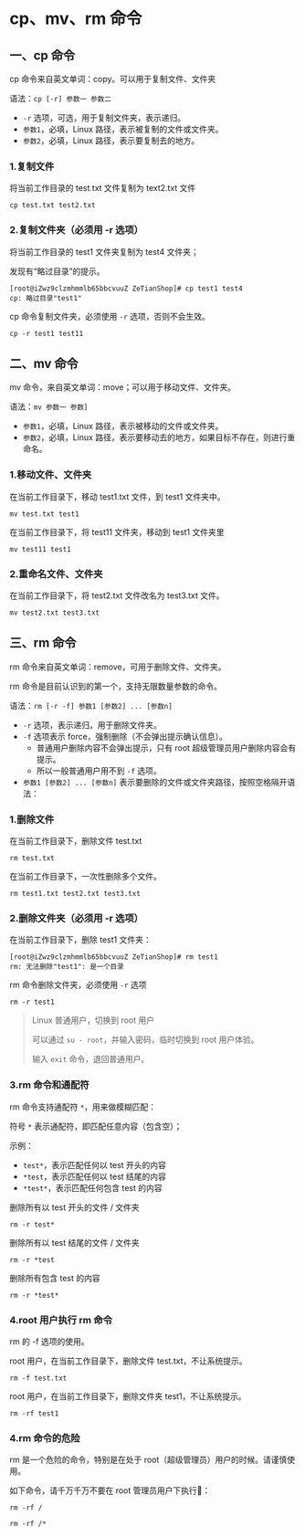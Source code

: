# cp、mv、rm 命令

## 一、cp 命令

cp 命令来自英文单词：copy。可以用于复制文件、文件夹

语法：`cp [-r] 参数一 参数二`

- `-r` 选项，可选，用于复制文件夹，表示递归。
- `参数1`，必填，Linux 路径，表示被复制的文件或文件夹。
- `参数2`，必填，Linux 路径，表示要复制去的地方。

### 1.复制文件

将当前工作目录的 test.txt 文件复制为 text2.txt 文件

```shell
cp test.txt test2.txt
```

### 2.复制文件夹（必须用 -r 选项）

将当前工作目录的 test1 文件夹复制为 test4 文件夹；

发现有“略过目录”的提示。

```shell
[root@iZwz9clzmhmmlb65bbcvuuZ ZeTianShop]# cp test1 test4
cp: 略过目录"test1"
```

cp 命令复制文件夹，必须使用 `-r` 选项，否则不会生效。

```shell
cp -r test1 test11
```

## 二、mv 命令

mv 命令，来自英文单词：move；可以用于移动文件、文件夹。

语法：`mv 参数一 参数]`

- `参数1`，必填，Linux 路径，表示被移动的文件或文件夹。
- `参数2`，必填，Linux 路径，表示要移动去的地方，如果目标不存在，则进行重命名。

### 1.移动文件、文件夹

在当前工作目录下，移动 test1.txt 文件，到 test1 文件夹中。

```shell
mv test.txt test1
```

在当前工作目录下，将 test11 文件夹，移动到 test1 文件夹里

```shell
mv test11 test1
```

### 2.重命名文件、文件夹

在当前工作目录下，将 test2.txt 文件改名为 test3.txt 文件。

```shell
mv test2.txt test3.txt
```

## 三、rm 命令

rm 命令来自英文单词：remove，可用于删除文件、文件夹。

rm 命令是目前认识到的第一个，支持无限数量参数的命令。

语法：`rm [-r -f] 参数1 [参数2] ... [参数n]`

- `-r` 选项，表示递归，用于删除文件夹。
- `-f` 选项表示 force，强制删除（不会弹出提示确认信息）。
  - 普通用户删除内容不会弹出提示，只有 root 超级管理员用户删除内容会有提示。
  - 所以一般普通用户用不到 `-f` 选项。
- `参数1 [参数2] ... [参数n]` 表示要删除的文件或文件夹路径，按照空格隔开语法：

### 1.删除文件

在当前工作目录下，删除文件 test.txt

```shell
rm test.txt
```

在当前工作目录下，一次性删除多个文件。

```shell
rm test1.txt test2.txt test3.txt
```

### 2.删除文件夹（必须用 -r 选项）

在当前工作目录下，删除 test1 文件夹：

```shell
[root@iZwz9clzmhmmlb65bbcvuuZ ZeTianShop]# rm test1
rm: 无法删除"test1": 是一个目录
```

rm 命令删除文件夹，必须使用 `-r` 选项

```shell
rm -r test1
```

> Linux 普通用户，切换到 root 用户
>
> 可以通过 `su - root`，并输入密码，临时切换到 root 用户体验。
>
> 输入 `exit` 命令，退回普通用户。
>

### 3.rm 命令和通配符

rm 命令支持通配符 `*`，用来做模糊匹配：

符号 `*` 表示通配符，即匹配任意内容（包含空）；

示例：

- `test*`，表示匹配任何以 test 开头的内容
- `*test`，表示匹配任何以 test 结尾的内容
- `*test*`，表示匹配任何包含 test 的内容

删除所有以 test 开头的文件 / 文件夹

````shell
rm -r test*
````

删除所有以 test 结尾的文件 / 文件夹

```shell
rm -r *test
```

删除所有包含 test 的内容

```shell
rm -r *test*
```

### 4.root 用户执行 rm 命令

rm 的 -f 选项的使用。

root 用户，在当前工作目录下，删除文件 test.txt，不让系统提示。

```shell
rm -f test.txt
```

root 用户，在当前工作目录下，删除文件夹 test1，不让系统提示。

```shell
rm -rf test1
```

### 4.rm 命令的危险

rm 是一个危险的命令，特别是在处于 root（超级管理员）用户的时候。请谨慎使用。

如下命令，请千万千万不要在 root 管理员用户下执行🤡：

`rm -rf /`

`rm -rf /*`
